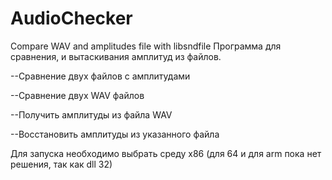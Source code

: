 # AudioChecker
Compare WAV and amplitudes file with libsndfile
Программа для сравнения, и вытаскивания амплитуд из файлов.

--Сравнение двух файлов с амплитудами

--Сравнение двух WAV файлов

--Получить амплитуды из файла WAV

--Восстановить амплитуды из указанного файла

Для запуска необходимо выбрать среду x86 (для 64 и для arm пока нет решения, так как dll 32)